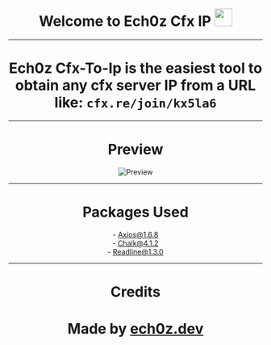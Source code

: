 <h1 align="center"><b>Welcome to Ech0z Cfx IP </b><img src="https://media.giphy.com/media/hvRJCLFzcasrR4ia7z/giphy.gif" width="35"></h1>

---

<h1 align="center">Ech0z Cfx-To-Ip is the easiest tool to obtain any cfx server IP from a URL like: <code>cfx.re/join/kx5la6</code></h1>

---

<h1 align="center"><b>Preview</b></h1>

<p align="center">
  <img src="https://media.discordapp.net/attachments/1230099510957572106/1231549703779385394/image.png?ex=66375d0a&is=6624e80a&hm=aba05497d6c79c4725806c3bbaca7efea2d127d3b90ee6c0dc54ac060aad7cec&=&format=webp&quality=lossless&width=781&height=184" alt="Preview">
</p>

---

<h1 align="center"><b>Packages Used</b></h1>

<p align="center">
  - <a href="https://www.npmjs.com/package/axios/v/1.6.8">Axios@1.6.8</a><br>
  - <a href="https://www.npmjs.com/package/chalk/v/4.1.2">Chalk@4.1.2</a><br>
  - <a href="https://www.npmjs.com/package/readline/v/1.3.0">Readline@1.3.0</a>
</p>

---

<h1 align="center"><b>Credits</b></h1>

<h1 align="center">Made by <a href="https://discord.com/users/1135627677441736704">ech0z.dev</a></h1>
